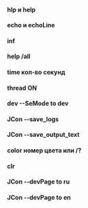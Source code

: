 <p><h4>hlp и help</h4></p>
<h4><p>echo и echoLine</h4></p>
<h4><p>inf</h4></p>
<h4><p>help /all</h4></p>
<h4><p>time кол-во секунд</h4></p>
<h4><p>thread ON</h4></p>
<h4><p>dev --SeMode to dev</h4></p>
<h4><p>JCon --save_logs</h4></p>
<h4><p>JCon --save_output_text</h4></p>
<h4><p>color номер цвета или /?</h4></p>
<h4><p>clr</h4></p>
<h4><p>JCon --devPage to ru</h4></p>
<h4><p>JCon --devPage to en</h4></p>

